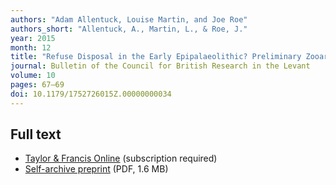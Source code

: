 ```yaml
---
authors: "Adam Allentuck, Louise Martin, and Joe Roe"
authors_short: "Allentuck, A., Martin, L., & Roe, J."
year: 2015
month: 12
title: "Refuse Disposal in the Early Epipalaeolithic? Preliminary Zooarchaeological Evidence from Kharaneh IV, Eastern Jordan"
journal: Bulletin of the Council for British Research in the Levant
volume: 10
pages: 67–69
doi: 10.1179/1752726015Z.00000000034
---
```


## Full text

* [Taylor & Francis Online](https://www.tandfonline.com/doi/full/10.1179/1752726015Z.00000000034) (subscription required)
* [Self-archive preprint](/pdf/Allentuck_et_al_2015.pdf) (PDF, 1.6 MB)
